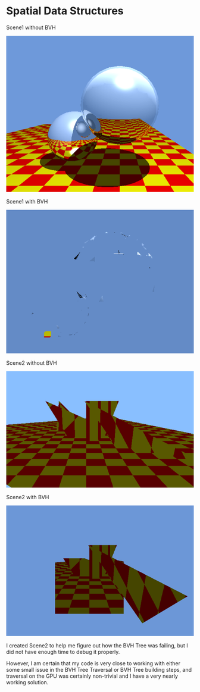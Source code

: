 # Spatial Data Structures

Scene1 without BVH

![image](Canon1.png)

Scene1 with BVH

![image](BVHFail1.png)

Scene2 without BVH

![image](Canon2.png)

Scene2 with BVH

![image](BVHFail2.png)

I created Scene2 to help me figure out how the BVH Tree was failing, but I did not have enough time to debug it properly.

However, I am certain that my code is very close to working with either some small issue in the BVH Tree Traversal or BVH Tree building steps, and traversal on the GPU was certainly non-trivial and I have a very nearly working solution.